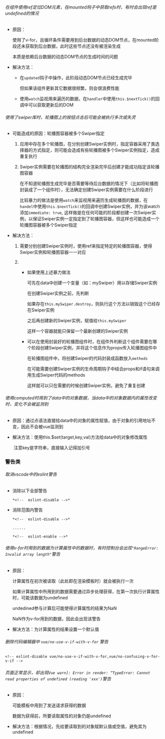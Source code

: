 ###### 在组件使用ref定位DOM元素，在mounted钩子中获取refs时，有时会出现ref是undefined的情况

- 原因：

  使用了v-for，且循环条件需要用到后台数据的动态DOM节点，在mounted阶段还未获取到后台数据，此时这些节点还没有被渲染生成

  本质是依赖后台数据的动态DOM节点的生成时间的问题

- 解决方法：
  - 在`updated`钩子中操作，此阶段动态DOM节点已经生成完毕
  
    但如果该组件更新其它数据很频繁，则会很浪费性能
  
  - 使用`watch`监视用来遍历的数据，在`handler`中使用`this.$nextTick()`的回调中可以获取更新后的DOM



###### 使用了swiper库时，轮播图上的按钮点击后可能会被执行多次或失灵

- 可能造成的原因：轮播图容器被多个Swiper指定

  1. 应用中存在多个轮播图，在分别创建Swiper实例时，指定容器采用了类选择器的方式指定，则可能会造成有些轮播图被多个Swiper实例指定，造成重复执行

  2. Swiper实例需要在轮播图的结构完全渲染完毕后创建才能成功指定该轮播图容器

     在不知道轮播图生成完毕是否需要等待后台数据的情况下（比如将轮播图封装成了一个组件时），无法确定创建Swiper实例需要在什么阶段进行

     比较暴力的做法是使用`watch`来监视用来遍历生成轮播图的数据，在`handel`中使用`this.$nextTick()`的回调中创建Swiper实例，并为该watch添加`immediate: true`, 这样做是在任何可能的阶段都创建一次Swiper实例，以保证Swiper实例一定指定到了轮播图容器，但这样也可能造成一个轮播图容器被多个Swiper指定

- 解决方法：

  1. 需要分别创建Swiper实例时，使用ref来指定特定的轮播图容器，使得Swiper实例和轮播图容器一一对应

  2. - 如果使用上述暴力做法

       可先在data中创建一个变量（如：mySwiper）用以存储Swiper实例

       在创建Swiper实例之前，先判断

       如果存在`this.mySwiper.destroy`，则执行这个方法以销毁这个已经存在Swiper实例

       之后再创建新的Swiper实例，赋值给`this.mySwiper`

       这样一个容器就能只保留一个最新创建的Swiper实例

     - 可以在使用封装好的轮播图组件时，在组件外判断这个组件需要在哪个阶段创建Swiper实例，并将这个信息作为props传入轮播图组件中

       在轮播图组件中，将创建Swiper的代码封装成函数放入`methods`

       在可能需要创建Swiper实例的生命周期钩子中结合props和if语句来调用生成Swiper代码的methods

       这样就可以只在需要的时候创建Swiper实例，避免了重复创建



###### 使用computed时用到了data中的对象数据，当data中的对象数据内的属性改变时，变化不会被监测到

- 原因：通过点语法直接给data中的对象的属性赋值，由于对象的引用地址不变，因此不会被vue监测到

- 解决方法：使用this.$set(target,key,val)方法给data中的对象修改属性

  ​         注意key是字符串，直接输入记得加引号







### 警告类

###### 取消vscode中的eslint警告

- 消除以下全部警告

  `*<!--  eslint-disable -->*`

- 消除范围内警告

  `*<!--  eslint-disable -->*`

  `......`

  `*<!--  eslint-enable -->*`



###### 使用v-for时用到的数据为计算属性中的数据时，有时控制台会出现`"RangeError: Invalid array length"`警告

- 原因：

  计算属性在初次被读取（此处即在渲染模板时）就会被执行一次

  如果计算属性中所用到的数据需要通过异步处理获得，在第一次执行计算属性时，可能该数据为undefined

  undedined参与计算后可能使得计算属性的结果为NaN

  NaN作为v-for用到的数据，因此会出现该警告

- 解决方法：为计算属性的结果设置一个默认值



###### 删除代码编辑器中 `vue/no-use-v-if-with-v-for` 警告

~~~vue
<!-- eslint-disable vue/no-use-v-if-with-v-for,vue/no-confusing-v-for-v-if -->
~~~



###### 页面正常显示，却出现`Vue warn]: Error in render: “TypeError: Cannot read properties of undefined (reading 'xxx')`警告

- 原因：

  可能模板中用到了发送请求获得的数据

  数据为获得前，所要读取属性的对象仍是undefined

- 解决方法：根据情况，先给要读取到的对象赋默认值或空值，避免其为undefined

